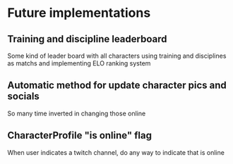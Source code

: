 # Future implementations

## Training and discipline leaderboard
Some kind of leader board with all characters using training and disciplines as matchs and implementing ELO ranking system

## Automatic method for update character pics and socials
So many time inverted in changing those online

## CharacterProfile "is online" flag
When user indicates a twitch channel, do any way to indicate that is online
